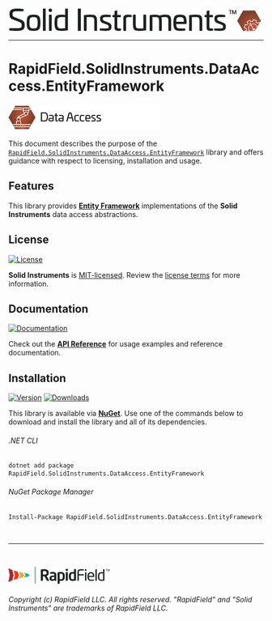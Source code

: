 <!--
Copyright (c) RapidField LLC. Licensed under the MIT License. See LICENSE.txt in the project root for license information.
-->

[![Solid Instruments logo](../../SolidInstruments.Logo.Color.Transparent.500w.png)](../../README.md)
- - -

# RapidField.SolidInstruments.DataAccess.EntityFramework

![Data Access](../RapidField.SolidInstruments.DataAccess/Label.DataAccess.300w.png)

This document describes the purpose of the [`RapidField.SolidInstruments.DataAccess.EntityFramework`]() library and offers guidance with respect to licensing, installation and usage.

## Features

This library provides [**Entity Framework**](https://docs.microsoft.com/en-us/dotnet/framework/data/adonet/ef/overview) implementations of the **Solid Instruments** data access abstractions.

## License

[![License](https://img.shields.io/github/license/rapidfield/solid-instruments?style=flat&color=lightseagreen&label=license&logo=open-access&logoColor=lightgrey)](../../LICENSE.txt)

**Solid Instruments** is [MIT-licensed](https://en.wikipedia.org/wiki/MIT_License). Review the [license terms](../../LICENSE.txt) for more information.

## Documentation

[![Documentation](https://img.shields.io/badge/documentation-website-tan?style=flat&logo=buffer&logoColor=lightgrey)](https://www.solidinstruments.com/api/RapidField.SolidInstruments.DataAccess.EntityFramework.html)

Check out the [**API Reference**](https://www.solidinstruments.com/api/RapidField.SolidInstruments.DataAccess.EntityFramework.html) for usage examples and reference documentation.

## Installation

[![Version](https://img.shields.io/nuget/vpre/RapidField.SolidInstruments.DataAccess.EntityFramework?style=flat&color=blue&label=version&logo=nuget&logoColor=lightgrey)](https://www.nuget.org/packages/RapidField.SolidInstruments.DataAccess.EntityFramework)
[![Downloads](https://img.shields.io/nuget/dt/RapidField.SolidInstruments.DataAccess.EntityFramework?style=flat&color=blue&logo=nuget&logoColor=lightgrey)](https://www.nuget.org/packages/RapidField.SolidInstruments.DataAccess.EntityFramework)

This library is available via [**NuGet**](https://docs.microsoft.com/en-us/nuget/quickstart/install-and-use-a-package-in-visual-studio). Use one of the commands below to download and install the library and all of its dependencies.

###### .NET CLI

```shell
dotnet add package RapidField.SolidInstruments.DataAccess.EntityFramework
```

###### NuGet Package Manager

```shell
Install-Package RapidField.SolidInstruments.DataAccess.EntityFramework
```

<br />

- - -

<br />

[![RapidField logo](../../RapidField.Logo.Color.Black.Transparent.200w.png)](https://www.rapidfield.com)

###### Copyright (c) RapidField LLC. All rights reserved. "RapidField" and "Solid Instruments" are trademarks of RapidField LLC.